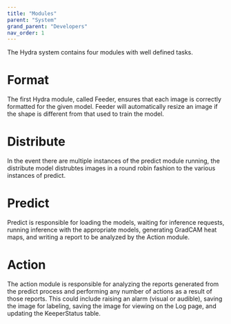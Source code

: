 ```yaml
---
title: "Modules"
parent: "System"
grand_parent: "Developers"
nav_order: 1
---
```

The Hydra system contains four modules with well defined tasks. 

# Format
The first Hydra module, called Feeder, ensures that each image is correctly formatted for the given model. Feeder will automatically resize an image if the shape is different from that used to train the model. 

# Distribute
In the event there are multiple instances of the predict module running, the distribute model distrubtes images in a round robin fashion to the various instances of predict. 

# Predict
Predict is responsible for loading the models, waiting for inference requests, running inference with the appropriate models, generating GradCAM heat maps, and writing a report to be analyzed by the Action module. 

# Action
The action module is responsible for analyzing the reports generated from the predict process and performing any number of actions as a result of those reports. This could include raising an alarm (visual or audible), saving the image for labeling, saving the image for viewing on the Log page, and updating the KeeperStatus table. 
